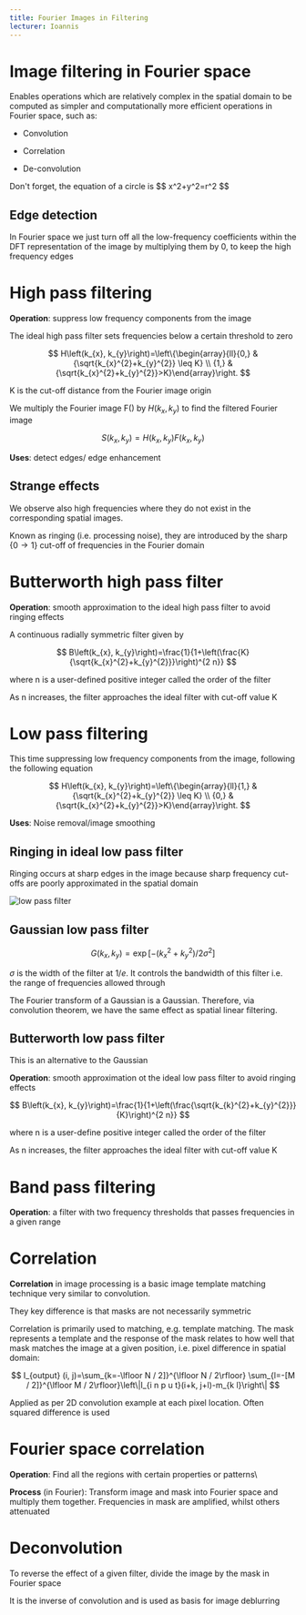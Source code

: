```yaml
---
title: Fourier Images in Filtering
lecturer: Ioannis
---
```


# Image filtering in Fourier space

Enables operations which are relatively complex in the spatial domain to
be computed as simpler and computationally more efficient operations in
Fourier space, such as:

-   Convolution

-   Correlation

-   De-convolution

<Important>
Don't forget, the equation of a circle is
$$
x^2+y^2=r^2
$$
</Important>

## Edge detection

In Fourier space we just turn off all the low-frequency coefficients
within the DFT representation of the image by multiplying them by 0, to
keep the high frequency edges

# High pass filtering

**Operation**: suppress low frequency components from the image

The ideal high pass filter sets frequencies below a certain threshold to
zero

$$
H\left(k_{x}, k_{y}\right)=\left\{\begin{array}{ll}{0,} & {\sqrt{k_{x}^{2}+k_{y}^{2}} \leq K} \\ {1,} & {\sqrt{k_{x}^{2}+k_{y}^{2}}>K}\end{array}\right.
$$

K is the cut-off distance from the Fourier image origin

We multiply the Fourier image F() by $H(k_x,k_y)$ to find the filtered
Fourier image

$$
S(k_x,k_y)=H(k_x,k_y)F(k_x,k_y)
$$

**Uses**: detect edges/ edge enhancement

## Strange effects

We observe also high frequencies where they do not exist in the
corresponding spatial images.

Known as ringing (i.e. processing noise), they are introduced by the
sharp $\{0\rightarrow 1\}$ cut-off of frequencies in the Fourier domain

# Butterworth high pass filter

**Operation**: smooth approximation to the ideal high pass filter to
avoid ringing effects

A continuous radially symmetric filter given by

$$
B\left(k_{x}, k_{y}\right)=\frac{1}{1+\left(\frac{K}{\sqrt{k_{x}^{2}+k_{y}^{2}}}\right)^{2 n}}
$$

where n is a user-defined positive integer called the order of the
filter

As n increases, the filter approaches the ideal filter with cut-off
value K

# Low pass filtering

This time suppressing low frequency components from the image, following
the following equation

$$
H\left(k_{x}, k_{y}\right)=\left\{\begin{array}{ll}{1,} & {\sqrt{k_{x}^{2}+k_{y}^{2}} \leq K} \\ {0,} & {\sqrt{k_{x}^{2}+k_{y}^{2}}>K}\end{array}\right.
$$

**Uses**: Noise removal/image smoothing

## Ringing in ideal low pass filter

Ringing occurs at sharp edges in the image because sharp frequency
cut-offs are poorly approximated in the spatial domain

![low pass filter](/img/Year_2/Software_Methodologies/Image_Processing/Filtering/low_pass.webp)

## Gaussian low pass filter

$$
G\left(k_{x}, k_{y}\right)=\exp \left[-\left(k_{x}^{2}+k_{y}^{2}\right) / 2 \sigma^{2}\right]
$$

$\sigma$ is the width of the filter at $1/e$. It controls the bandwidth
of this filter i.e. the range of frequencies allowed through

The Fourier transform of a Gaussian is a Gaussian. Therefore, via
convolution theorem, we have the same effect as spatial linear
filtering.

## Butterworth low pass filter

This is an alternative to the Gaussian

**Operation**: smooth approximation ot the ideal low pass filter to
avoid ringing effects

$$
B\left(k_{x}, k_{y}\right)=\frac{1}{1+\left(\frac{\sqrt{k_{k}^{2}+k_{y}^{2}}}{K}\right)^{2 n}}
$$

where n is a user-define positive integer called the order of the
filter

As n increases, the filter approaches the ideal filter with cut-off
value K

# Band pass filtering

**Operation**: a filter with two frequency thresholds that passes
frequencies in a given range

# Correlation

**Correlation** in image processing is a basic image template matching
technique very similar to convolution.

They key difference is that masks are not necessarily symmetric

Correlation is primarily used to matching, e.g. template matching. The
mask represents a template and the response of the mask relates to how
well that mask matches the image at a given position, i.e. pixel
difference in spatial domain:

$$
I_{output} (i, j)=\sum_{k=-\lfloor N / 2]}^{\lfloor N / 2\rfloor} \sum_{l=-[M / 2]}^{\lfloor M / 2\rfloor}\left\|I_{i n p u t}(i+k, j+l)-m_{k l}\right\|
$$

Applied as per 2D convolution example at each pixel location. Often
squared difference is used

# Fourier space correlation

**Operation**: Find all the regions with certain properties or patterns\

**Process** (in Fourier): Transform image and mask into Fourier space
and multiply them together. Frequencies in mask are amplified, whilst
others attenuated

# Deconvolution

To reverse the effect of a given filter, divide the image by the mask in
Fourier space

It is the inverse of convolution and is used as basis for image
deblurring
